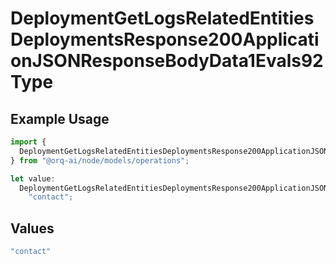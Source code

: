 # DeploymentGetLogsRelatedEntitiesDeploymentsResponse200ApplicationJSONResponseBodyData1Evals92Type

## Example Usage

```typescript
import {
  DeploymentGetLogsRelatedEntitiesDeploymentsResponse200ApplicationJSONResponseBodyData1Evals92Type,
} from "@orq-ai/node/models/operations";

let value:
  DeploymentGetLogsRelatedEntitiesDeploymentsResponse200ApplicationJSONResponseBodyData1Evals92Type =
    "contact";
```

## Values

```typescript
"contact"
```